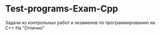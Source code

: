 # Test-programs-Exam-Cpp
Задачи из контрольных работ и экзаменов по программированию на C++
На "Отлично"
